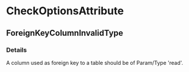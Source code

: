 ﻿---  
uid: Validator_2_38_9  
---

# CheckOptionsAttribute

## ForeignKeyColumnInvalidType

### Details

A column used as foreign key to a table should be of Param\/Type 'read'.
